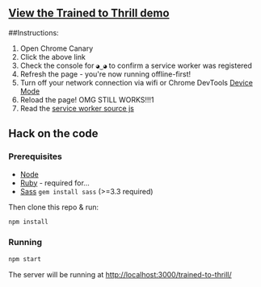 ## [View the Trained to Thrill demo](https://jakearchibald.github.io/trained-to-thrill/)

##Instructions:

1. Open Chrome Canary
1. Click the above link
1. Check the console for `◕‿◕` to confirm a service worker was registered
1. Refresh the page - you're now running offline-first!
1. Turn off your network connection via wifi or Chrome DevTools [Device Mode](https://developer.chrome.com/devtools/docs/device-mode#network-conditions)
1. Reload the page! OMG STILL WORKS!!!1
1. Read the [service worker source js](https://github.com/jakearchibald/trained-to-thrill/blob/master/www/static/js-unmin/sw/index.js)

## Hack on the code

### Prerequisites

* [Node](http://nodejs.org/)
* [Ruby](https://www.ruby-lang.org/en/) - required for…
* [Sass](http://sass-lang.com/) `gem install sass` (>=3.3 required)

Then clone this repo & run:

```sh
npm install
```

### Running

```sh
npm start
```

The server will be running at
[http://localhost:3000/trained-to-thrill/](http://localhost:3000/trained-to-thrill/
)